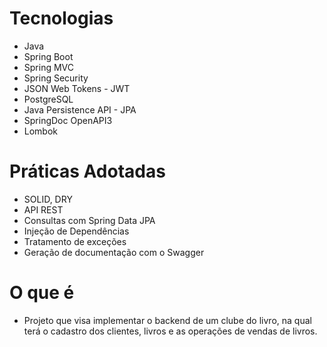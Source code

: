 # Tecnologias
- Java
- Spring Boot
- Spring MVC
- Spring Security
- JSON Web Tokens - JWT
- PostgreSQL
- Java Persistence API - JPA
- SpringDoc OpenAPI3
- Lombok

# Práticas Adotadas
- SOLID, DRY
- API REST
- Consultas com Spring Data JPA
- Injeção de Dependências
- Tratamento de exceções
- Geração de documentação com o Swagger

# O que é
- Projeto que visa implementar o backend de um clube do livro, na qual terá o cadastro dos clientes, livros e as operações de vendas de livros.


